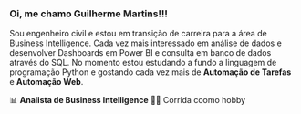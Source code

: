 ### Oi, me chamo Guilherme Martins!!!

Sou engenheiro civil e estou em transição de carreira para a área de Business Intelligence. Cada vez mais interessado em análise de dados e desenvolver Dashboards em Power BI e consulta em banco de dados através do SQL.
No momento estou estudando a fundo a linguagem de programação Python e gostando cada vez mais de **Automação de Tarefas** e **Automação Web**.

📊 **Analista de Business Intelligence**
🏃‍♂️ Corrida coomo hobby

<!--
**guilhermediasmartins2/guilhermediasmartins2** is a ✨ _special_ ✨ repository because its `README.md` (this file) appears on your GitHub profile.

Here are some ideas to get you started:

- 🔭 I’m currently working on ...
- 🌱 I’m currently learning ...
- 👯 I’m looking to collaborate on ...
- 🤔 I’m looking for help with ...
- 💬 Ask me about ...
- 📫 How to reach me: ...
- 😄 Pronouns: ...
- ⚡ Fun fact: ...
-->

